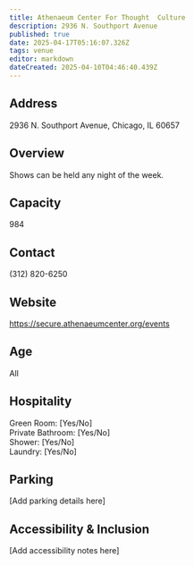 ```yaml
---
title: Athenaeum Center For Thought  Culture
description: 2936 N. Southport Avenue
published: true
date: 2025-04-17T05:16:07.326Z
tags: venue
editor: markdown
dateCreated: 2025-04-10T04:46:40.439Z
---
```


## Address

2936 N. Southport Avenue, Chicago, IL 60657

## Overview

Shows can be held any night of the week.

## Capacity

984

## Contact

(312) 820-6250

## Website

https://secure.athenaeumcenter.org/events

## Age

All

## Hospitality

Green Room: [Yes/No]  
Private Bathroom: [Yes/No]  
Shower: [Yes/No]  
Laundry: [Yes/No]

## Parking

[Add parking details here]

## Accessibility & Inclusion

[Add accessibility notes here]
